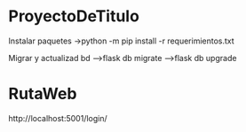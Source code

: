 # ProyectoDeTitulo

Instalar paquetes
->python -m pip install -r requerimientos.txt

Migrar y actualizad bd
-->flask db migrate 
-->flask db upgrade 

# RutaWeb 
http://localhost:5001/login/